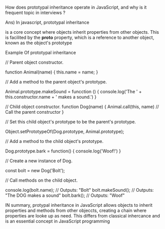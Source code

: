 How does prototypal inheritance operate in JavaScript,
and why is it frequent topic in interviews ?


Ans) In javascript, prototypal inheritance

is a core concept where objects inherit properties from other
objects. This is facilited by the __proto__ property, which is 
a reference to another object,
known as the object's prototype


Example Of prototypal inheritance

// Parent object constructor.

function Animal(name) {
    this.name = name;
}

// Add a method to the parent object's prototype.

Animal.prototype.makeSound = funcction () {
    console.log('The ' + this.constructor.name + ' makes a sound.')
}


// Child object constructor.
function Dog(name) {
    Animal.call(this, name) // Call the parent constructor
}


// Set this child object's prototype to be the parent's
prototype.

Object.setPrototypeOf(Dog.prototype, Animal.prototype);




// Add a method to the child object's prototype.

Dog.prototype.bark = function() {
    console.log('Woof!')
}


// Create a new instance of Dog.

const bolt = new Dog('Bolt');

// Call methods on the child object.

console.log(bolt.name);  // Outputs: "Bolt"
bolt.makeSound();  // Outputs: "The DOG makes a sound"
bolt.bark();  // Outputs: "Woof"




IN summary, protypal inheritance in JavaScript allows objects
to inherit properties and methods from other objeccts, creating a chain where properties are looke up as need. This differs from classical inhercance and is an essential concept in JavaScript programming